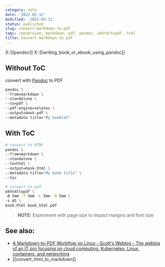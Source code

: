 ```yaml
---
category: note
date: '2022-05-12'
modified: '2022-05-12'
status: published
slug: convert-markdown-to-pdf
tags: conversion, markdown, pdf, pandoc, wkhtmltopdf, html
title: Convert markdown to pdf
---
```

X::[[pandoc]]
X::[[writing_book_or_ebook_using_pandoc]]

## Without ToC
convert with [Pandoc](https://pandoc.org/) to PDF
```sh
pandoc \
--from=markdown \
--standalone \
--to=pdf \
--pdf-engine=xelatex \
--output=book.pdf \
--metadata title="My booklet"
```

## With ToC

```sh
# convert to HTML
pandoc \
--from=markdown \
--standalone \
--to=html \
--output=book.html \
--metadata title="My book title" \
--toc

# convert to pdf
wkhtmltopdf \
-B 5mm -T 5mm -L 5mm -R 5mm \
-s A5 \
book.html book_html.pdf
```

> **NOTE:** Experiment with page size to impact margins and font size

## See also:
- [A Markdown-to-PDF Workflow on Linux - Scott's Weblog - The weblog of an IT pro focusing on cloud computing, Kubernetes, Linux, containers, and networking](https://blog.scottlowe.org/2018/09/27/a-markdown-to-pdf-workflow-on-linux/)
- [[convert_html_to_markdown]]

